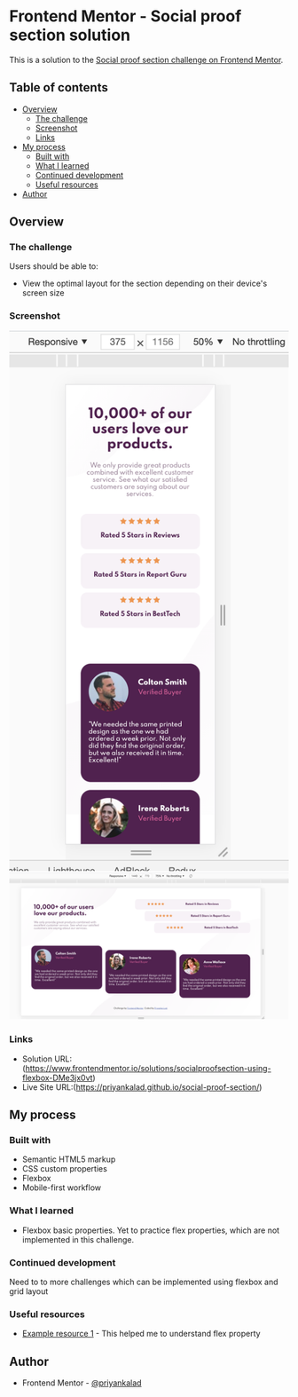 # Frontend Mentor - Social proof section solution

This is a solution to the [Social proof section challenge on Frontend Mentor](https://www.frontendmentor.io/challenges/social-proof-section-6e0qTv_bA).

## Table of contents

- [Overview](#overview)
  - [The challenge](#the-challenge)
  - [Screenshot](#screenshot)
  - [Links](#links)
- [My process](#my-process)
  - [Built with](#built-with)
  - [What I learned](#what-i-learned)
  - [Continued development](#continued-development)
  - [Useful resources](#useful-resources)
- [Author](#author)

## Overview

### The challenge

Users should be able to:

- View the optimal layout for the section depending on their device's screen size

### Screenshot

![mobile](./screenshots/mobile1.png)
![desktop](./screenshots/desktop1.png)

### Links

- Solution URL: (https://www.frontendmentor.io/solutions/socialproofsection-using-flexbox-DMe3jx0vt)
- Live Site URL:(https://priyankalad.github.io/social-proof-section/)

## My process

### Built with

- Semantic HTML5 markup
- CSS custom properties
- Flexbox
- Mobile-first workflow

### What I learned

- Flexbox basic properties. Yet to practice flex properties, which are not implemented in this challenge.

### Continued development

Need to to more challenges which can be implemented using flexbox and grid layout

### Useful resources

- [Example resource 1](https://developer.mozilla.org/en-US/docs/Learn/CSS/CSS_layout/Flexbox) - This helped me to understand flex property

## Author

- Frontend Mentor - [@priyankalad](https://www.frontendmentor.io/profile/priyankalad)
